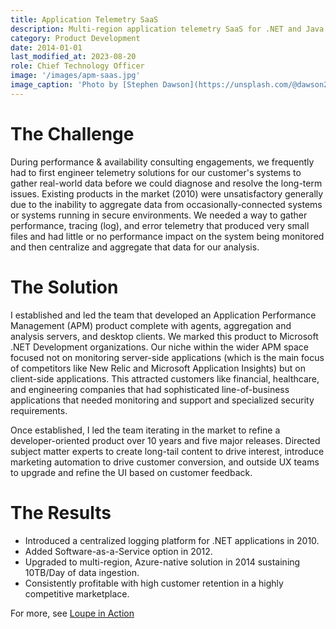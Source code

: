 ```yaml
---
title: Application Telemetry SaaS
description: Multi-region application telemetry SaaS for .NET and Java applications
category: Product Development
date: 2014-01-01
last_modified_at: 2023-08-20
role: Chief Technology Officer
image: '/images/apm-saas.jpg'
image_caption: 'Photo by [Stephen Dawson](https://unsplash.com/@dawson2406)'
---
```


# The Challenge

During performance & availability consulting engagements, we frequently had to first engineer telemetry solutions for our customer's systems to gather real-world data before we could diagnose and resolve the long-term issues.  Existing products in the market (2010) were unsatisfactory generally due to the inability to aggregate data from occasionally-connected systems or systems running in secure environments.  We needed a way to gather performance, tracing (log), and error telemetry that produced very small files and had little or no performance impact on the system being monitored and then centralize and aggregate that data for our analysis.

# The Solution

I established and led the team that developed an Application Performance Management (APM) product complete with agents, aggregation and analysis servers, and desktop clients.  We marked this product to Microsoft .NET Development organizations.  Our niche within the wider APM space focused not on monitoring server-side applications (which is the main focus of competitors like New Relic and Microsoft Application Insights) but on client-side applications.  This attracted customers like financial, healthcare, and engineering companies that had sophisticated line-of-business applications that needed monitoring and support and specialized security requirements.

Once established, I led the team iterating in the market to refine a developer-oriented product over 10 years and five major releases. Directed subject matter experts to create long-tail content to drive interest, introduce marketing automation to drive customer conversion, and outside UX teams to upgrade and refine the UI based on customer feedback.

# The Results

* Introduced a centralized logging platform for .NET applications in 2010.
* Added Software-as-a-Service option in 2012.
* Upgraded to multi-region, Azure-native solution in 2014 sustaining 10TB/Day of data ingestion.
* Consistently profitable with high customer retention in a highly competitive marketplace.

For more, see [Loupe in Action](https://onloupe.com)